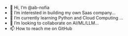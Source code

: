 - 👋 Hi, I’m @ab-nofia
- 👀 I’m interested in building my own Saas company...
- 🌱 I’m currently learning Python and Cloud Computing ...
- 💞️ I’m looking to collaborate on AI/ML/LLM...
- 📫 How to reach me on GitHub

<!---
ab-nofia/ab-nofia is a ✨ special ✨ repository because its `README.md` (this file) appears on your GitHub profile.
You can click the Preview link to take a look at your changes.
--->
